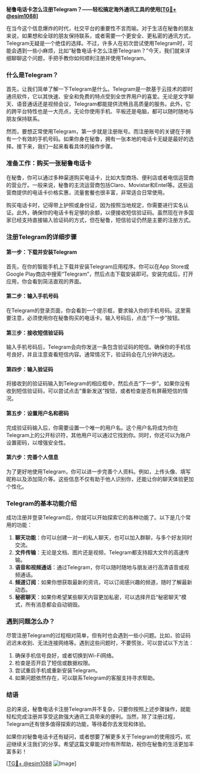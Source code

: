 **秘鲁电话卡怎么注册Telegram？——轻松搞定海外通讯工具的使用[[TG💪+ @esim1088](https://t.me/s/esim1088)]**

在当今这个信息爆炸的时代，社交平台的重要性不言而喻。对于生活在秘鲁的朋友来说，如果想和全球的朋友保持联系，或者需要一个更安全、更私密的通讯方式，Telegram无疑是一个绝佳的选择。不过，许多人在初次尝试使用Telegram时，可能会遇到一些小麻烦，比如“秘鲁电话卡怎么注册Telegram？”今天，我们就来详细聊聊这个问题，手把手教你如何顺利注册并使用Telegram。

### 什么是Telegram？

首先，让我们简单了解一下Telegram是什么。Telegram是一款基于云技术的即时通讯软件，它以其快速、安全和免费的特点受到全世界用户的喜爱。无论是文字聊天、语音通话还是视频会议，Telegram都能提供流畅且高质量的服务。此外，它的跨平台特性也是一大亮点，无论你使用手机、平板还是电脑，都可以随时随地与朋友保持联系。

然而，要想正常使用Telegram，第一步就是注册账号。而注册账号的关键在于拥有一个有效的手机号码。如果你身在秘鲁，拥有一张本地的电话卡无疑是最好的选择。接下来，我们一起来看看具体的操作步骤。

### 准备工作：购买一张秘鲁电话卡

在秘鲁，你可以通过多种渠道购买电话卡，比如大型商场、便利店或者电信运营商的营业厅。一般来说，秘鲁的主流运营商包括Claro、Movistar和Entel等。这些运营商提供的电话卡价格实惠，流量套餐也很丰富，非常适合日常使用。

购买电话卡时，记得带上护照或身份证，因为按照当地规定，你需要进行实名认证。此外，确保你的电话卡有足够的余额，以便接收短信验证码。虽然现在许多国家已经支持直接输入验证码的方式，但在秘鲁，短信验证仍然是主要的注册方式。

### 注册Telegram的详细步骤

#### 第一步：下载并安装Telegram

首先，在你的智能手机上下载并安装Telegram应用程序。你可以在App Store或Google Play商店中搜索“Telegram”，然后点击下载安装即可。安装完成后，打开应用，你会看到简洁直观的界面。

#### 第二步：输入手机号码

在Telegram的登录页面，你会看到一个提示框，要求输入你的手机号码。这里需要注意，必须使用你在秘鲁购买的电话卡。输入号码后，点击“下一步”按钮。

#### 第三步：接收短信验证码

输入手机号码后，Telegram会向你发送一条包含验证码的短信。确保你的手机信号良好，并且注意查看短信内容。通常情况下，验证码会在几分钟内送达。

#### 第四步：输入验证码

将接收到的验证码输入到Telegram的相应框中，然后点击“下一步”。如果你没有收到短信验证码，可以尝试点击“重新发送”按钮，或者检查是否有屏蔽短信的情况。

#### 第五步：设置用户名和密码

完成验证码输入后，你需要设置一个唯一的用户名。这个用户名将成为你在Telegram上的公开标识符，其他用户可以通过它找到你。同时，你还可以为账户设置密码，以增强安全性。

#### 第六步：完善个人信息

为了更好地使用Telegram，你可以进一步完善个人资料。例如，上传头像、填写昵称以及添加简介等。这些信息不仅有助于他人识别你，还能让你的聊天体验更加个性化。

### Telegram的基本功能介绍

成功注册并登录Telegram后，你就可以开始探索它的各种功能了。以下是几个常用的功能：

1. **聊天功能**：你可以创建一对一的私人聊天，也可以加入群聊，与多个好友同时交流。
2. **文件传输**：无论是文档、图片还是视频，Telegram都支持超大文件的高速传输。
3. **语音和视频通话**：通过Telegram，你可以随时随地与朋友进行高清语音或视频通话。
4. **频道订阅**：如果你想获取最新的资讯，可以订阅感兴趣的频道，随时了解最新动态。
5. **秘密聊天**：如果你希望某些聊天内容更加私密，可以选择开启“秘密聊天”模式，所有消息都会自动销毁。

### 遇到问题怎么办？

尽管注册Telegram的过程相对简单，但有时也会遇到一些小问题。比如，验证码迟迟未收到、无法连接网络等。遇到这些问题时，不要慌张，可以尝试以下方法：

1. 确保手机信号良好，或者切换到Wi-Fi网络。
2. 检查是否开启了短信或数据权限。
3. 尝试重启手机或重新安装Telegram。
4. 如果问题依然存在，可以联系Telegram的客服支持寻求帮助。

### 结语

总的来说，秘鲁电话卡注册Telegram并不复杂，只要你按照上述步骤操作，就能轻松完成注册并享受这款强大通讯工具带来的便利。当然，除了注册过程，Telegram还有很多值得探索的功能，等待着你去发现和体验。

如果你对秘鲁电话卡还有疑问，或者想要了解更多关于Telegram的使用技巧，欢迎继续关注我们的分享。希望这篇文章能对你有所帮助，祝你在秘鲁的生活更加丰富多彩！

[[TG💪+ @esim1088](https://t.me/s/esim1088) ![Image](https://i.postimg.cc/4NQfJmqS/Snipaste-2025-05-13-00-14-12.png)]